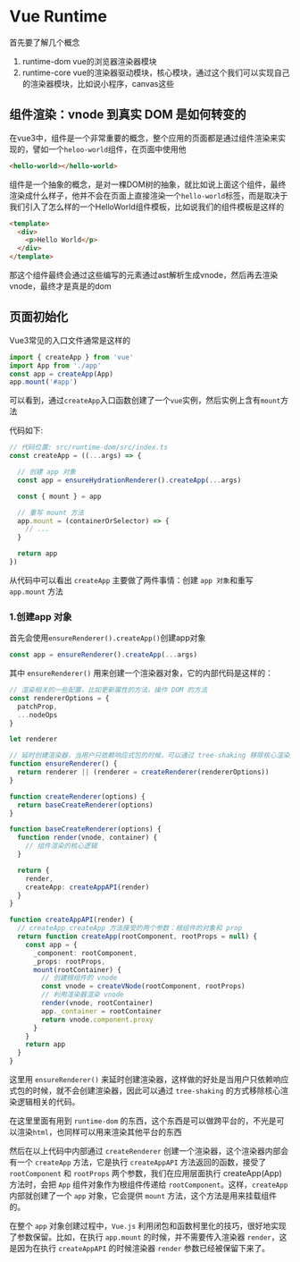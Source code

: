 # Vue Runtime

首先要了解几个概念

1. runtime-dom vue的浏览器渲染器模块
1. runtime-core vue的渲染器驱动模块，核心模块，通过这个我们可以实现自己的渲染器模块，比如说小程序，canvas这些

## 组件渲染：vnode 到真实 DOM 是如何转变的

在vue3中，组件是一个非常重要的概念，整个应用的页面都是通过组件渲染来实现的，譬如一个`heloo-world`组件，在页面中使用他

```html
<hello-world></hello-world>
```

组件是一个抽象的概念，是对一棵DOM树的抽象，就比如说上面这个组件，最终渲染成什么样子，他并不会在页面上直接渲染一个`hello-world`标签，而是取决于我们引入了怎么样的一个HelloWorld组件模板，比如说我们的组件模板是这样的

```html
<template>
  <div>
    <p>Hello World</p>
  </div>
</template>
```

那这个组件最终会通过这些编写的元素通过ast解析生成vnode，然后再去渲染vnode，最终才是真是的dom

## 页面初始化

Vue3常见的入口文件通常是这样的

```javascript
import { createApp } from 'vue'
import App from './app'
const app = createApp(App)
app.mount('#app')
```

可以看到，通过`createApp`入口函数创建了一个`vue`实例，然后实例上含有`mount`方法

代码如下:

```typescript
// 代码位置: src/runtime-dom/src/index.ts
const createApp = ((...args) => {

  // 创建 app 对象
  const app = ensureHydrationRenderer().createApp(...args)

  const { mount } = app

  // 重写 mount 方法
  app.mount = (containerOrSelector) => {
    // ...
  }

  return app
})

```

从代码中可以看出 `createApp` 主要做了两件事情：创建 `app 对象`和重写 `app.mount` 方法

### 1.创建app 对象

首先会使用`ensureRenderer().createApp()`创建app对象

```typescript
const app = ensureRenderer().createApp(...args)
```

其中 `ensureRenderer()` 用来创建一个渲染器对象，它的内部代码是这样的：

```typescript
// 渲染相关的一些配置，比如更新属性的方法，操作 DOM 的方法
const rendererOptions = {
  patchProp,
  ...nodeOps
}

let renderer

// 延时创建渲染器，当用户只依赖响应式包的时候，可以通过 tree-shaking 移除核心渲染逻辑相关的代码
function ensureRenderer() {
  return renderer || (renderer = createRenderer(rendererOptions))
}

function createRenderer(options) {
  return baseCreateRenderer(options)
}

function baseCreateRenderer(options) {
  function render(vnode, container) {
    // 组件渲染的核心逻辑
  }

  return {
    render,
    createApp: createAppAPI(render)
  }
}

function createAppAPI(render) {
  // createApp createApp 方法接受的两个参数：根组件的对象和 prop
  return function createApp(rootComponent, rootProps = null) {
    const app = {
      _component: rootComponent,
      _props: rootProps,
      mount(rootContainer) {
        // 创建根组件的 vnode
        const vnode = createVNode(rootComponent, rootProps)
        // 利用渲染器渲染 vnode
        render(vnode, rootContainer)
        app._container = rootContainer
        return vnode.component.proxy
      }
    }
    return app
  }
}
```

这里用 `ensureRenderer()` 来延时创建渲染器，这样做的好处是当用户只依赖响应式包的时候，就不会创建渲染器，因此可以通过 `tree-shaking` 的方式移除核心渲染逻辑相关的代码。

在这里里面有用到 `runtime-dom` 的东西，这个东西是可以做跨平台的，不光是可以渲染`html`，也同样可以用来渲染其他平台的东西

然后在以上代码中内部通过 `createRenderer` 创建一个渲染器，这个渲染器内部会有一个 `createApp` 方法，它是执行 `createAppAPI` 方法返回的函数，接受了 `rootComponent` 和 `rootProps` 两个参数，我们在应用层面执行 createApp(App) 方法时，会把 `App` 组件对象作为根组件传递给 `rootComponent`。这样，`createApp` 内部就创建了一个 `app` 对象，它会提供 `mount` 方法，这个方法是用来挂载组件的。

在整个 `app` 对象创建过程中，`Vue.js` 利用闭包和函数柯里化的技巧，很好地实现了参数保留。比如，在执行 `app.mount` 的时候，并不需要传入渲染器 `render`，这是因为在执行 `createAppAPI` 的时候渲染器 `render` 参数已经被保留下来了。
